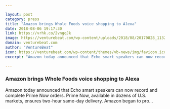 ```yaml
---

layout: post
category: press
title: "Amazon brings Whole Foods voice shopping to Alexa"
date: 2018-08-06 19:17:30
link: https://vrhk.co/2vngqJk
image: https://venturebeat.com/wp-content/uploads/2018/08/20170828_113251.jpg?fit=1200%2C900&strip=all
domain: venturebeat.com
author: "VentureBeat"
icon: https://venturebeat.com/wp-content/themes/vb-news/img/favicon.ico
excerpt: "Amazon today announced that Echo smart speakers can now record and complete Prime Now orders. Prime Now, available in dozens of U.S. markets, ensures two-hour same-day delivery. Amazon began to pro…"

---
```


### Amazon brings Whole Foods voice shopping to Alexa

Amazon today announced that Echo smart speakers can now record and complete Prime Now orders. Prime Now, available in dozens of U.S. markets, ensures two-hour same-day delivery. Amazon began to pro…